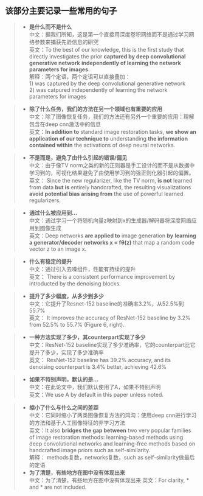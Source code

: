 ## 该部分主要记录一些常用的句子


>*  **是什么而不是什么**  
    中文：据我们所知，这是第一个直接用深度卷积网络而不是通过学习网络参数来捕获先验信息的研究  
    英文：To the best of our knowledge, this is the first study that directly investigates the prior **captured by deep convolutional generative network** **independently of learning the network parameters for images**.  
    解释：两个定语，两个定语可以直接叠加：  
          1) was captured by the deep convolutional generative network  
          2) was catpured independently of learning the network parameters for images

>*  **除了什么任务，我们的方法在另一个领域也有重要的应用**  
    中文：除了图像恢复任务，我们的方法还有另外一个重要的应用：理解包含在deep cnn激活中的信息  
    英文：**In addition to** standard image restoration tasks, **we show an application of our technique to** understanding **the information contained within** the activations of deep neural networks.  

>*  **不是而是，避免了由什么引起的错误/偏见**  
    中文：由于像TV norm之类的新的正则器是手工设计的而不是从数据中学习到的，可视化结果避免了由使用学习到的强正则化器引起的偏置。  
    英文： Since the new regularizer, like the TV norm, **is not** learned from data **but is** entirely handcrafted, the resulting visualizations **avoid potential bias arising from** the use of powerful learned regularizers.  

> * **通过什么被应用到...**  
    中文：通过学习一个将随机向量z映射到x的生成器/解码器将深度网络应用到图像生成  
    英文：Deep networks **are applied to** image generation **by** **learning a generator/decoder networks x = fθ(z)** that map a random code vector z to an image x.  
    
>*  **什么有稳定的提升**  
    中文：通过引入去噪组件，性能有持续的提升  
    英文： There is a consistent performance improvement by introducted by the denoising blocks.  

>*  **提升了多少幅度，从多少到多少**  
    中文：它提升了Resnet-152 baseline的准确率3.2%，从52.5%到55.7%  
    英文： It improves the accuracy of ResNet-152 baseline by 3.2% from 52.5% to 55.7% (Figure 6, right).  
    
>*  **一种方法实现了多少，其counterpart实现了多少**  
    中文：ResNet-152 baseline实现了多少准确率，它的counterpart比它提升了多少，实现了多少准确率  
    英文： ResNet-152 baseline has 39.2% accuracy, and its denoising counterpart is 3.4% better, achieving 42.6%  
    
>*  **如果不特别声明，默认的是...**  
    中文：在此论文中，我们默认使用了A，如果不特别声明  
    英文：We use A by default in this paper unless noted.

>* **缩小了什么与什么之间的差距**    
    中文：它同时缩小了两类图像恢复方法的鸿沟：使用deep cnn进行学习的方法和基于人工图像特征的非学习方法  
    英文：It also **bridges the gap between** two very popular families of image restoration methods: learning-based methods using deep convolutional networks and learning-free methods based on handcrafted image priors such as self-similarity.  
    解释： methods复数，networks复数，such as self-similarity做最后的定语
>*  **为了清楚，有些地方在图中没有体现出来**      
    中文：为了清楚，有些地方在图中没有体现出来
    英文：For clarity, * and * are not included.
